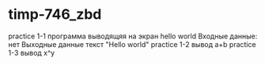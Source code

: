 # timp-746_zbd
practice 1-1
программа выводящяя на экран hello world
Входные данные: нет
Выходные данные текст "Hello world"
practice 1-2
вывод a+b
practice 1-3
вывод x^y
